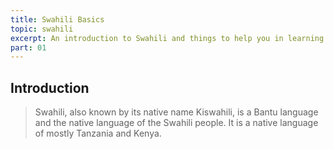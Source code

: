 ```yaml
---
title: Swahili Basics
topic: swahili
excerpt: An introduction to Swahili and things to help you in learning it.
part: 01
---
```


## Introduction

> Swahili, also known by its native name Kiswahili, is a Bantu language and the native language of the Swahili people. It is a native language of mostly Tanzania and Kenya.
